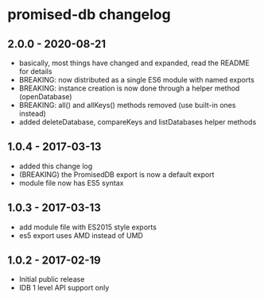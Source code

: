 # promised-db changelog

## 2.0.0 - 2020-08-21
- basically, most things have changed and expanded, read the README for details
- BREAKING: now distributed as a single ES6 module with named exports
- BREAKING: instance creation is now done through a helper method (openDatabase)
- BREAKING: all() and allKeys() methods removed (use built-in ones instead)
- added deleteDatabase, compareKeys and listDatabases helper methods

## 1.0.4 - 2017-03-13
- added this change log
- (BREAKING) the PromisedDB export is now a default export
- module file now has ES5 syntax

## 1.0.3 - 2017-03-13
- add module file with ES2015 style exports
- es5 export uses AMD instead of UMD

## 1.0.2 - 2017-02-19
- Initial public release
- IDB 1 level API support only
